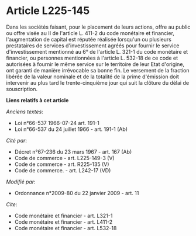 # Article L225-145

Dans les sociétés faisant, pour le placement de leurs actions, offre au public ou offre visée au II de l'article L. 411-2 du
code monétaire et financier, l'augmentation de capital est réputée réalisée lorsqu'un ou plusieurs prestataires de services
d'investissement agréés pour fournir le service d'investissement mentionné au 6° de l'article L. 321-1 du code monétaire et
financier, ou personnes mentionnées à l'article L. 532-18 de ce code et autorisées à fournir le même service sur le
territoire de leur Etat d'origine, ont garanti de manière irrévocable sa bonne fin. Le versement de la fraction libérée de la
valeur nominale et de la totalité de la prime d'émission doit intervenir au plus tard le trente-cinquième jour qui suit la
clôture du délai de souscription.

**Liens relatifs à cet article**

_Anciens textes_:

  - Loi n°66-537 1966-07-24 art. 191-1
  - Loi n°66-537 du 24 juillet 1966 - art. 191-1 (Ab)

_Cité par_:

  - Décret n°67-236 du 23 mars 1967 - art. 167 (Ab)
  - Code de commerce - art. L225-149-3 (V)
  - Code de commerce - art. R225-135 (V)
  - Code de commerce. - art. L242-17 (VD)

_Modifié par_:

  - Ordonnance n°2009-80 du 22 janvier 2009 - art. 11

_Cite_:

  - Code monétaire et financier - art. L321-1
  - Code monétaire et financier - art. L411-2
  - Code monétaire et financier - art. L532-18
